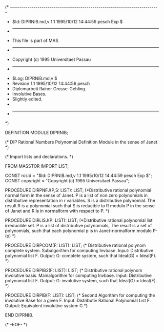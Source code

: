 (* ----------------------------------------------------------------------------
 * $Id: DIPRNIB.md,v 1.1 1995/10/12 14:44:59 pesch Exp $
 * ----------------------------------------------------------------------------
 * This file is part of MAS.
 * ----------------------------------------------------------------------------
 * Copyright (c) 1995 Universitaet Passau
 * ----------------------------------------------------------------------------
 * $Log: DIPRNIB.md,v $
 * Revision 1.1  1995/10/12 14:44:59  pesch
 * Diplomarbeit Rainer Grosse-Gehling.
 * Involutive Bases.
 * Slightly edited.
 *
 * ----------------------------------------------------------------------------
 *)

DEFINITION MODULE DIPRNIB;

(* DIP Rational Numbers Polynomial Definition Module in the sense of Janet. *)


(* Import lists and declarations. *)

FROM MASSTOR IMPORT LIST;

CONST rcsid = "$Id: DIPRNIB.md,v 1.1 1995/10/12 14:44:59 pesch Exp $";
CONST copyright = "Copyright (c) 1995 Universitaet Passau";

PROCEDURE DIRPNFJ(P,S: LIST): LIST; 
(*Distributive rational polynomial normal form in the sense of Janet. 
  P is a list of non zero polynomials in distributive
  representation in r variables. S is a distributive
  polynomial. The result R is a polynomial such that S is reducible to R
  modulo P in the sense of Janet and R is in normalform with respect to P. *)

PROCEDURE DIRLISJ(P: LIST): LIST;
(*Distributive rational polynomial list irreducible set.
  P is a list of distributive polynomials,
  The result is a set of polynomials, such that each polynomial p is in
  Janet-normalform modulo P-(p) *)

PROCEDURE DIRPCOM(F: LIST): LIST;
(* Distributive rational polynom complete system.
   Subalgorithm for computing Invbase.
   Input: Distributive polynomial list F.
   Output: G: complete system, such that Ideal(G) = Ideal(F). *)

PROCEDURE DIRPIB2(F: LIST): LIST;
(* Distributive rational polynom involutive basis.
   Mainalgorithm for computing Invbase.
   Input: Distributive polynomial list F.
   Output: G: involutive system, such that Ideal(G) = Ideal(F). *)

PROCEDURE DIRPIB(F: LIST): LIST;
(* Second Algorithm for computing the involutive Base for a given F.
   Input: Distributiv Rational Polynomial List F.
   Output: Equivalent involutive system G.*)

END DIPRNIB.


(* -EOF- *)
